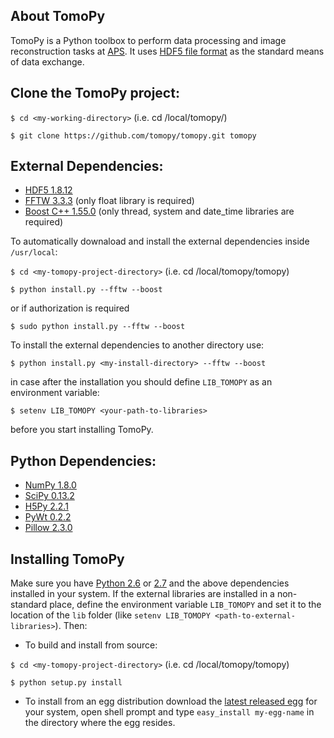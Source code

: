 ## About TomoPy

TomoPy is a Python toolbox to perform data processing and image reconstruction 
tasks at [APS](http://www.aps.anl.gov/ "APS"). It uses
[HDF5 file format](https://github.com/data-exchange/data-exchange/ "Data Exchange")
as the standard means of data exchange.

## Clone the TomoPy project:
``$ cd <my-working-directory>`` (i.e. cd /local/tomopy/)

``$ git clone https://github.com/tomopy/tomopy.git tomopy``

## External Dependencies:
- [HDF5 1.8.12](http://www.hdfgroup.org/HDF5/ "HDF5")
- [FFTW 3.3.3](http://www.fftw.org "FFTW3") (only float library is required)
- [Boost C++ 1.55.0](http://www.boost.org "Boost C++") (only thread, system and date_time libraries are required)

To automatically downaload and install the external dependencies inside ``/usr/local``:

``$ cd <my-tomopy-project-directory>`` (i.e. cd /local/tomopy/tomopy)

``$ python install.py --fftw --boost`` 

or if authorization is required

``$ sudo python install.py --fftw --boost``

To install the external dependencies to another directory use:

``$ python install.py <my-install-directory> --fftw --boost``

in case after the installation you should define ``LIB_TOMOPY`` as an environment variable: 

``$ setenv LIB_TOMOPY <your-path-to-libraries>`` 

before you start installing TomoPy.

## Python Dependencies:
- [NumPy 1.8.0](http://www.numpy.org "numpy")
- [SciPy 0.13.2](http://www.scipy.org "scipy")
- [H5Py 2.2.1](http://www.h5py.org "h5py")
- [PyWt 0.2.2](http://www.pybytes.com/pywavelets/ "pywt")
- [Pillow 2.3.0](https://pypi.python.org/pypi/Pillow// "pillow")

## Installing TomoPy

Make sure you have [Python 2.6](http://www.python.org/download/releases/2.6/ "tsss...") or [2.7](http://www.python.org/download/releases/2.7/ "tsss...") and the above dependencies installed in your system. If the external libraries are installed in a non-standard place, define the environment variable ``LIB_TOMOPY`` and set it to the location of the ``lib`` folder (like ``setenv LIB_TOMOPY <path-to-external-libraries>``). Then:

- To build and install from source:

``$ cd <my-tomopy-project-directory>`` (i.e. cd /local/tomopy/tomopy)

``$ python setup.py install``

- To install from an egg distribution download the [latest released egg](https://github.com/tomopy/tomopy/releases) for your system, open shell prompt and type `easy_install my-egg-name` in the directory where the egg resides.




